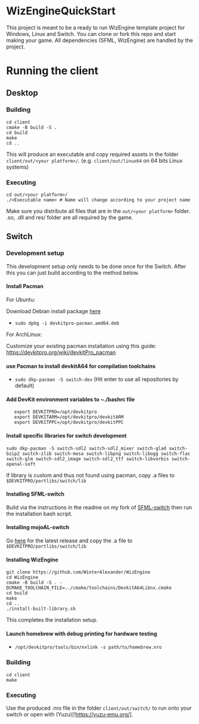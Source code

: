 # WizEngineQuickStart
This project is meant to be a ready to run WizEngine template project for Windows, Linux and Switch. You can clone or fork this repo and start making your game. All dependencies (SFML, WizEngine) are handled by the project.

# Running the client

## Desktop

### Building

```
cd client
cmake -B build -S .
cd build
make
cd ..
```

This will produce an executable and copy required assets in the folder `client/out/<your platform>/`. (e.g. `client/out/linux64` on 64 bits Linux systems)

### Executing

```
cd out/<your platform>/
./<Executable name> # Name will change according to your project name
```

Make sure you distribute all files that are in the `out/<your platform>` folder. .so, .dll and res/ folder are all required by the game.

## Switch

### Development setup

This development setup only needs to be done once for the Switch. After this you can just build according to the method below.

#### Install Pacman

For Ubuntu:

Download Debian install package [here](https://github.com/devkitPro/pacman/releases/tag/v1.0.2)

* `sudo dpkg -i devkitpro-pacman.amd64.deb`

For ArchLinux:

Customize your existing pacman installation using this guide: https://devkitpro.org/wiki/devkitPro_pacman

#### use Pacman to install devkitA64 for compilation toolchains
* `sudo dkp-pacman -S switch-dev`
  (Hit enter to use all repositories by default)

#### Add DevKit environment variables to ~./bashrc file
```   
   export DEVKITPRO=/opt/devkitpro
   export DEVKITARM=/opt/devkitpro/devkitARM
   export DEVKITPPC=/opt/devkitpro/devkitPPC
```

#### Install specific libraries for switch development
`sudo dkp-pacman -S switch-sdl2 switch-sdl2_mixer switch-glad switch-bzip2 switch-zlib switch-mesa switch-libpng switch-libogg switch-flac switch-glm switch-sdl2_image switch-sdl2_ttf switch-libvorbis switch-openal-soft`

If library is custom and thus not found using pacman, copy .a files to `$DEVKITPRO/portlibs/switch/lib`

#### Installing SFML-switch
Build via the instructions in the readme on my fork of [SFML-switch](https://github.com/RealWilliamWells/SFML-switch) then run the installation bash script.

#### Installing mojoAL-switch
Go [here](https://github.com/TomBebb/mojoAL-switch/releases/tag/latest) for the latest release and copy the .a file to `$DEVKITPRO/portlibs/switch/lib`

#### Installing WizEngine

```
git clone https://github.com/WinterAlexander/WizEngine
cd WizEngine
cmake -B build -S . -DCMAKE_TOOLCHAIN_FILE=../cmake/toolchains/DevkitA64Libnx.cmake
cd build
make
cd ..
./install-built-library.sh
```

This completes the installation setup.

#### Launch homebrew with debug printing for hardware testing
* `/opt/devkitpro/tools/bin/nxlink -s path/to/homebrew.nro`

### Building

```
cd client
make
```

### Executing

Use the produced .nro file in the folder `client/out/switch/` to run onto your switch or open with (Yuzu)[!https://yuzu-emu.org/].
